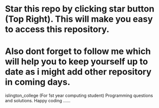 
# Star this repo by clicking star button (Top Right). This will make you easy to access this repository.
# Also dont forget to follow me which will help you to keep yourself up to date as i might add other repository in coming days.

islington_college (For 1st year computing student)
Programming questions and solutions.
Happy coding ......
